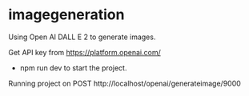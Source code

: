 # imagegeneration

Using Open AI DALL E 2 to generate images.

Get API key from https://platform.openai.com/

* npm run dev to start the project.

Running project on POST http://localhost/openai/generateimage/9000
